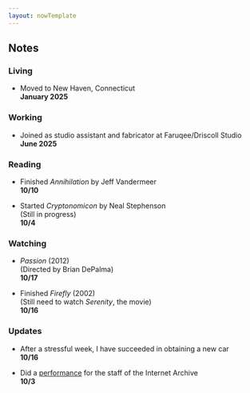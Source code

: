 ```yaml
---
layout: nowTemplate
---
```



## Notes

### Living

- Moved to New Haven, Connecticut  
  **January 2025**

### Working

- Joined as studio assistant and fabricator at Faruqee/Driscoll Studio  
  **June 2025**

### Reading

- Finished *Annihilation* by Jeff Vandermeer  
  **10/10**

- Started *Cryptonomicon* by Neal Stephenson  
  (Still in progress)  
  **10/4**

### Watching

- *Passion* (2012)  
  (Directed by Brian DePalma)  
  **10/17**

- Finished *Firefly* (2002)  
  (Still need to watch *Serenity*, the movie)  
  **10/16**

### Updates

- After a stressful week, I have succeeded in obtaining a new car  
  **10/16**

- Did a [performance](/blog/2025-10-03_reality-orp-virtual-performance-for/) for the staff of the Internet Archive  
  **10/3**